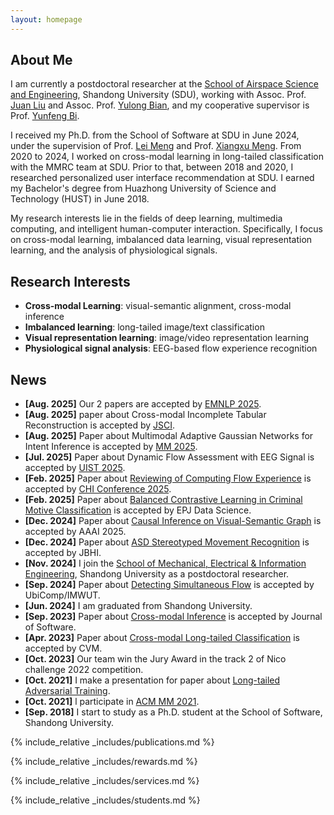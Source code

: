 ```yaml
---
layout: homepage
---
```


## About Me
I am currently a postdoctoral researcher at the [School of Airspace Science and Engineering](https://ie.wh.sdu.edu.cn/index.htm), Shandong University (SDU), working with Assoc. Prof. [Juan Liu](https://faculty.sdu.edu.cn/liujuan5) and Assoc. Prof. [Yulong Bian](https://yulongbian.github.io/), and my cooperative supervisor is Prof. [Yunfeng Bi](https://faculty.sdu.edu.cn/biyunfeng/zh_CN/index.htm).

I received my Ph.D. from the School of Software at SDU in June 2024, under the supervision of Prof. [Lei Meng](https://ercdm.sdu.edu.cn/info/1013/1523.htm) and Prof. [Xiangxu Meng](https://www.sc.sdu.edu.cn/info/1041/2201.htm). From 2020 to 2024, I worked on cross-modal learning in long-tailed classification with the MMRC team at SDU. Prior to that, between 2018 and 2020, I researched personalized user interface recommendation at SDU. I earned my Bachelor's degree from Huazhong University of Science and Technology (HUST) in June 2018.

My research interests lie in the fields of deep learning, multimedia computing, and intelligent human-computer interaction. Specifically, I focus on cross-modal learning, imbalanced data learning, visual representation learning, and the analysis of physiological signals. <br>

## Research Interests
- **Cross-modal Learning**: visual-semantic alignment, cross-modal inference
- **Imbalanced learning**: long-tailed image/text classification
- **Visual representation learning**: image/video representation learning
- **Physiological signal analysis**: EEG-based flow experience recognition

## News
- **[Aug. 2025]** Our 2 papers are accepted by [EMNLP 2025](https://2025.emnlp.org/).
- **[Aug. 2025]** paper about Cross-modal Incomplete Tabular Reconstruction is accepted by [JSCI](https://link.springer.com/journal/44443/).
- **[Aug. 2025]** Paper about Multimodal Adaptive Gaussian Networks for Intent Inference is accepted by [MM 2025](https://acmmm2025.org/). 
- **[Jul. 2025]** Paper about Dynamic Flow Assessment with EEG Signal is accepted by [UIST 2025](https://uist.acm.org/2025/). 
- **[Feb. 2025]** Paper about [Reviewing of Computing Flow Experience](https://dl.acm.org/doi/abs/10.1145/3706599.3720250) is accepted by [CHI Conference 2025](https://chi2025.acm.org/). 
- **[Feb. 2025]** Paper about [Balanced Contrastive Learning in Criminal Motive Classification](https://epjdatascience.springeropen.com/articles/10.1140/epjds/s13688-025-00533-1) is accepted by EPJ Data Science. 
- **[Dec. 2024]** Paper about [Causal Inference on Visual-Semantic Graph](https://ojs.aaai.org/index.php/AAAI/article/view/34141) is accepted by AAAI 2025.
- **[Dec. 2024]** Paper about [ASD Stereotyped Movement Recognition](https://ieeexplore.ieee.org/abstract/document/10778548) is accepted by JBHI.
- **[Nov. 2024]** I join the [School of Mechanical, Electrical & Information Engineering](https://ie.wh.sdu.edu.cn/index.htm), Shandong University as a postdoctoral researcher.
- **[Sep. 2024]** Paper about [Detecting Simultaneous Flow](https://arxiv.org/abs/2405.02045) is accepted by UbiComp/IMWUT. 
- **[Jun. 2024]** I am graduated from Shandong University.
- **[Sep. 2023]** Paper about [Cross-modal Inference](https://www.jos.org.cn/josen/article/abstract/mL004) is accepted by Journal of Software.
- **[Apr. 2023]** Paper about [Cross-modal Long-tailed Classification](https://link.springer.com/article/10.1007/s41095-023-0382-0) is accepted by CVM.
- **[Oct. 2023]** Our team win the Jury Award in the track 2 of Nico challenge 2022 competition.
- **[Oct. 2021]**  I make a presentation for paper about [Long-tailed Adversarial Training](https://dl.acm.org/doi/abs/10.1145/3475724.3483601).
- **[Oct. 2021]** l participate in [ACM MM 2021](https://2021.acmmm.org/).
- **[Sep. 2018]** I start to study as a Ph.D. student at the School of Software, Shandong University.

{% include_relative _includes/publications.md %}

{% include_relative _includes/rewards.md %}

{% include_relative _includes/services.md %}

{% include_relative _includes/students.md %}

